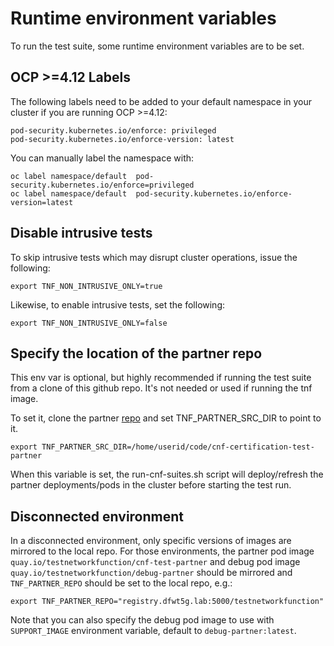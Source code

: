 # Runtime environment variables

To run the test suite, some runtime environment variables are to be set.

## OCP >=4.12 Labels
The following labels need to be added to your default namespace in your cluster if you are running OCP >=4.12:

```shell
pod-security.kubernetes.io/enforce: privileged
pod-security.kubernetes.io/enforce-version: latest
```

You can manually label the namespace with:
```shell
oc label namespace/default  pod-security.kubernetes.io/enforce=privileged
oc label namespace/default  pod-security.kubernetes.io/enforce-version=latest
```

## Disable intrusive tests
To skip intrusive tests which may disrupt cluster operations, issue the following:

```shell
export TNF_NON_INTRUSIVE_ONLY=true
```

Likewise, to enable intrusive tests, set the following:

```shell
export TNF_NON_INTRUSIVE_ONLY=false
```

## Specify the location of the partner repo
This env var is optional, but highly recommended if running the test suite from a clone of this github repo. It's not needed or used if running the tnf image.

To set it, clone the partner [repo](https://github.com/test-network-function/cnf-certification-test-partner) and set TNF_PARTNER_SRC_DIR to point to it.

```shell
export TNF_PARTNER_SRC_DIR=/home/userid/code/cnf-certification-test-partner
```

When this variable is set, the run-cnf-suites.sh script will deploy/refresh the partner deployments/pods in the cluster before starting the test run.

## Disconnected environment
In a disconnected environment, only specific versions of images are mirrored to the local repo. For those environments,
the partner pod image `quay.io/testnetworkfunction/cnf-test-partner` and debug pod image `quay.io/testnetworkfunction/debug-partner` should be mirrored
and `TNF_PARTNER_REPO` should be set to the local repo, e.g.:

```shell
export TNF_PARTNER_REPO="registry.dfwt5g.lab:5000/testnetworkfunction"
```

Note that you can also specify the debug pod image to use with `SUPPORT_IMAGE` environment variable, default to `debug-partner:latest`.

